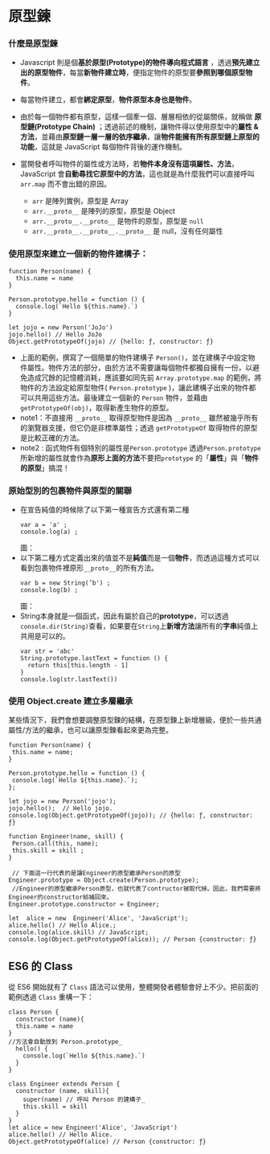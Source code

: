 # 原型鍊
### 什麼是原型鍊
 * Javascript 則是個**基於原型(Prototype)的物件導向程式語言** ，透過**預先建立出的原型物件**，每當**新物件建立時**，便指定物件的原型要**參照到哪個原型物件**。
 
 * 每當物件建立，都會**綁定原型**，**物件原型本身也是物件**。
 
* 由於每一個物件都有原型，這樣一個牽一個、層層相依的從屬關係，就稱做 **原型鏈(Prototype Chain)** ；透過前述的機制，讓物件得以使用原型中的**屬性 & 方法**，並藉由**原型鏈一層一層的依序繼承**，讓**物件能擁有所有原型鏈上原型的功能**，這就是 JavaScript 每個物件背後的運作機制。

* 當開發者呼叫物件的屬性或方法時，若**物件本身沒有這項屬性、方法**，JavaScript 會**自動尋找它原型中的方法**，這也就是為什麼我們可以直接呼叫 `arr.map` 而不會出錯的原因。
  *   `arr`  是陣列實例，原型是 Array
  *   `arr.__proto__`  是陣列的原型，原型是 Object
  *   `arr.__proto__.__proto__`  是物件的原型，原型是  `null`
  *   `arr.__proto__.__proto__.__proto__`  是 null，沒有任何屬性
### 使用原型來建立一個新的物件建構子：
```
function Person(name) {  
  this.name = name  
}

Person.prototype.hello = function () {  
  console.log(`Hello ${this.name}.`)  
}

let jojo = new Person('JoJo')  
jojo.hello() // Hello JoJo
Object.getPrototypeOf(jojo) // {hello: ƒ, constructor: ƒ}
```
*  上面的範例，撰寫了一個簡單的物件建構子 `Person()`，並在建構子中設定物件屬性。物件方法的部分，由於方法不需要讓每個物件都獨自擁有一份，以避免造成冗餘的記憶體消耗，應該要如同先前 `Array.prototype.map` 的範例，將物件的方法設定給原型物件( `Person.prototype` )，讓此建構子出來的物件都可以共用這些方法。最後建立一個新的 `Person` 物件，並藉由 `getPrototypeOf(obj)`，取得新產生物件的原型。
* note1：不直接用 `__proto__` 取得原型物件是因為 `__proto__` 雖然被幾乎所有的瀏覽器支援，但它仍是非標準屬性；透過 `getPrototypeOf` 取得物件的原型是比較正確的方法。
* note2 : 函式物件有個特別的屬性是`Person.prototype` 透過`Person.prototype`所新增的屬性就會作為**原形上面的方法**不要把`prototype` 的「**屬性**」與「**物件的原型**」搞混！ 
 ### 原始型別的包裹物件與原型的關聯
 * 在宣告純值的時候除了以下第一種宣告方式還有第二種
   ```
   var a = 'a' ;
   console.log(a) ;
   ```
    圖：
  * 以下第二種方式定義出來的值並不是**純值**而是一個**物件**，而透過這種方式可以看到包裹物件裡原形`__proto__`的所有方法。　
    ```
    var b = new String(’b') ;
    console.log(b) ;
    ```
    圖：
   * String本身就是一個函式，因此有屬於自己的**prototype**，可以透過`console.dir(String)`查看，如果要在`String`上**新增方法**讓所有的**字串**純值上共用是可以的。
     ```
     var str = 'abc'
     String.prototype.lastText = function () {
       return this[this.length - 1]
     }
     console.log(str.lastText())
     ```
 ### 使用 Object.create 建立多層繼承
 某些情況下，我們會想要調整原型鍊的結構，在原型鍊上新增層級，便於一些共通屬性/方法的繼承，也可以讓原型鍊看起來更為完整。
 ```
function Person(name) {
  this.name = name;
}

Person.prototype.hello = function () {
  console.log(`Hello ${this.name}.`);
};

let jojo = new Person('jojo');
jojo.hello();  // Hello jojo.
console.log(Object.getPrototypeOf(jojo)); // {hello: ƒ, constructor: ƒ}

function Engineer(name, skill) {
  Person.call(this, name);
  this.skill = skill ;
}

  // 下面這一行代表的是讓Engineer的原型繼承Person的原型
Engineer.prototype = Object.create(Person.prototype);
  //Engineer的原型繼承Person原型，也就代表了contructor被取代掉。因此，我們需要將Engineer的constructor給補回來。
Engineer.prototype.constructor = Engineer;

let  alice = new  Engineer('Alice', 'JavaScript');
alice.hello() // Hello Alice.;
console.log(alice.skill) // JavaScript;
console.log(Object.getPrototypeOf(alice)); // Person {constructor: ƒ}
```
## ES6 的 Class
從 ES6 開始就有了 `Class` 語法可以使用，整體開發者體驗會好上不少。把前面的範例透過 `Class` 重構一下：
```
class Person {  
  constructor (name){  
  this.name = name  
}  
//方法會自動放到 Person.prototype_  
  hello() {  
    console.log(`Hello ${this.name}.`)  
  }  
}

class Engineer extends Person {  
  constructor (name, skill){  
    super(name) // 呼叫 Person 的建構子_  
    this.skill = skill  
  }  
}
let alice = new Engineer('Alice', 'JavaScript')  
alice.hello() // Hello Alice.
Object.getPrototypeOf(alice) // Person {constructor: ƒ}
```
